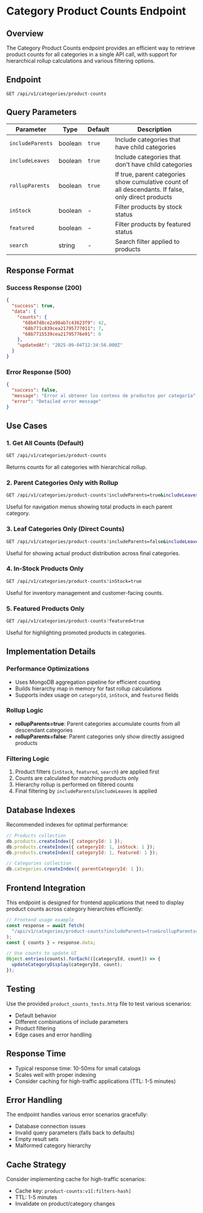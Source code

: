 # Category Product Counts Endpoint

## Overview

The Category Product Counts endpoint provides an efficient way to retrieve product counts for all categories in a single API call, with support for hierarchical rollup calculations and various filtering options.

## Endpoint

```
GET /api/v1/categories/product-counts
```

## Query Parameters

| Parameter        | Type    | Default | Description                                                                                         |
| ---------------- | ------- | ------- | --------------------------------------------------------------------------------------------------- |
| `includeParents` | boolean | `true`  | Include categories that have child categories                                                       |
| `includeLeaves`  | boolean | `true`  | Include categories that don't have child categories                                                 |
| `rollupParents`  | boolean | `true`  | If true, parent categories show cumulative count of all descendants. If false, only direct products |
| `inStock`        | boolean | -       | Filter products by stock status                                                                     |
| `featured`       | boolean | -       | Filter products by featured status                                                                  |
| `search`         | string  | -       | Search filter applied to products                                                                   |

## Response Format

### Success Response (200)

```json
{
  "success": true,
  "data": {
    "counts": {
      "68b47d8ce2a98ab7c43623f9": 42,
      "68b771c839cea21795777011": 7,
      "68b7715539cea21795776e91": 0
    },
    "updatedAt": "2025-09-04T12:34:56.000Z"
  }
}
```

### Error Response (500)

```json
{
  "success": false,
  "message": "Error al obtener los conteos de productos por categoría",
  "error": "Detailed error message"
}
```

## Use Cases

### 1. Get All Counts (Default)

```bash
GET /api/v1/categories/product-counts
```

Returns counts for all categories with hierarchical rollup.

### 2. Parent Categories Only with Rollup

```bash
GET /api/v1/categories/product-counts?includeParents=true&includeLeaves=false&rollupParents=true
```

Useful for navigation menus showing total products in each parent category.

### 3. Leaf Categories Only (Direct Counts)

```bash
GET /api/v1/categories/product-counts?includeParents=false&includeLeaves=true&rollupParents=false
```

Useful for showing actual product distribution across final categories.

### 4. In-Stock Products Only

```bash
GET /api/v1/categories/product-counts?inStock=true
```

Useful for inventory management and customer-facing counts.

### 5. Featured Products Only

```bash
GET /api/v1/categories/product-counts?featured=true
```

Useful for highlighting promoted products in categories.

## Implementation Details

### Performance Optimizations

- Uses MongoDB aggregation pipeline for efficient counting
- Builds hierarchy map in memory for fast rollup calculations
- Supports index usage on `categoryId`, `inStock`, and `featured` fields

### Rollup Logic

- **rollupParents=true**: Parent categories accumulate counts from all descendant categories
- **rollupParents=false**: Parent categories only show directly assigned products

### Filtering Logic

1. Product filters (`inStock`, `featured`, `search`) are applied first
2. Counts are calculated for matching products only
3. Hierarchy rollup is performed on filtered counts
4. Final filtering by `includeParents`/`includeLeaves` is applied

## Database Indexes

Recommended indexes for optimal performance:

```javascript
// Products collection
db.products.createIndex({ categoryId: 1 });
db.products.createIndex({ categoryId: 1, inStock: 1 });
db.products.createIndex({ categoryId: 1, featured: 1 });

// Categories collection
db.categories.createIndex({ parentCategoryId: 1 });
```

## Frontend Integration

This endpoint is designed for frontend applications that need to display product counts across category hierarchies efficiently:

```javascript
// Frontend usage example
const response = await fetch(
  "/api/v1/categories/product-counts?includeParents=true&rollupParents=true"
);
const { counts } = response.data;

// Use counts to update UI
Object.entries(counts).forEach(([categoryId, count]) => {
  updateCategoryDisplay(categoryId, count);
});
```

## Testing

Use the provided `product_counts_tests.http` file to test various scenarios:

- Default behavior
- Different combinations of include parameters
- Product filtering
- Edge cases and error handling

## Response Time

- Typical response time: 10-50ms for small catalogs
- Scales well with proper indexing
- Consider caching for high-traffic applications (TTL: 1-5 minutes)

## Error Handling

The endpoint handles various error scenarios gracefully:

- Database connection issues
- Invalid query parameters (falls back to defaults)
- Empty result sets
- Malformed category hierarchy

## Cache Strategy

Consider implementing cache for high-traffic scenarios:

- Cache key: `product-counts:v1[:filters-hash]`
- TTL: 1-5 minutes
- Invalidate on product/category changes

